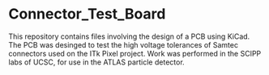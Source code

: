 # Connector_Test_Board
This repository contains files involving the design of a PCB using KiCad. The PCB was desinged to test the high voltage tolerances of Samtec connectors used on the ITk Pixel project. Work was performed in the SCIPP labs of UCSC, for use in the ATLAS particle detector. 
